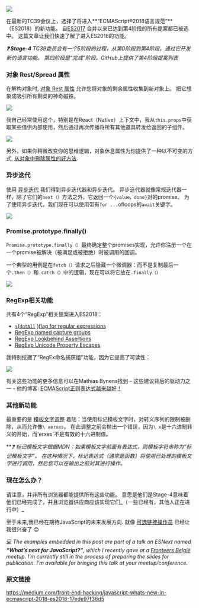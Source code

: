 ![](https://p0.ssl.qhimg.com/t019902c7bf8c4765f1.png)

在最新的TC39会议上，选择了将进入**“ECMAScript®2018语言规范”**（ES2018）的新功能。 自[ES2017](https://www.bram.us/2017/07/18/es2017-es8-language-features/) 合并以来已达到第4阶段的所有提案都已被选中。 这篇文章让我们快速了解了进入ES2018的功能。 

**_❓ Stage-4_** _TC39委员会有一个5阶段的过程，从第0阶段到第4阶段，通过它开发新的语言功能。 第四阶段是“完成”阶段。GitHub上提供了第4阶段提案列表_

### 对象 Rest/Spread 属性

在解构对象时, [对象 Rest 属性](https://github.com/tc39/proposal-object-rest-spread) 允许您将对象的剩余属性收集到新对象上。 把它想象成吸引所有剩菜的神奇磁铁。

![](https://p0.ssl.qhimg.com/t018ae788fa61f569f8.png)

我自己经常使用这个，特别是在React（Native）上下文中，我从`this.props`中获取某些值供内部使用，然后通过再次传播将所有其他道具转发给返回的子组件。

![](https://p0.ssl.qhimg.com/t01e5b700f55b4f0e33.png)

另外，如果你稍微改变你的思维逻辑，对象休息属性为你提供了一种以不可变的方式, [从对象中删除属性的好方法](https://www.bram.us/2018/01/10/javascript-removing-a-property-from-an-object-immutably-by-destructuring-it/).

### 异步迭代

使用 [异步迭代](https://github.com/tc39/proposal-async-iteration) 我们得到异步迭代器和异步迭代。 异步迭代器就像常规迭代器一样，除了它们的`next（）`方法之外，它返回一个`{value，done}`对的promise。 为了使用异步迭代，我们现在可以使用带有`for ...`ofloops的`await`关键字。

![](https://p0.ssl.qhimg.com/t0185be641b30d874d6.png)

### Promise.prototype.finally()

`Promise.prototype.finally（）`最终确定整个promises实现，允许你注册一个在一个promise被解决（被满足或被拒绝）时被调用的回调。

一个典型的用例是在`fetch（）`请求之后隐藏一个微调器：而不是复制最后一个`.then（）`和`.catch（）`中的逻辑，现在可以将它放在`.finally（）`

![](https://p0.ssl.qhimg.com/t013b661bef1e678083.png)

### RegExp相关功能

共有4个“RegExp”相关提案进入ES2018：

*   [`s`](https://github.com/tc39/proposal-regexp-dotall-flag)([`dotAll`](https://github.com/tc39/proposal-regexp-dotall-flag) )[flag for regular expressions](https://github.com/tc39/proposal-regexp-dotall-flag)
*   [RegExp named capture groups](https://github.com/tc39/proposal-regexp-named-groups)
*   [RegExp Lookbehind Assertions](https://github.com/tc39/proposal-regexp-lookbehind)
*   [RegExp Unicode Property Escapes](https://github.com/tc39/proposal-regexp-unicode-property-escapes)

我特别挖掘了“RegEx命名捕获组”功能，因为它提高了可读性：

![](https://p0.ssl.qhimg.com/t01759a10d90da7ecc7.png)

有关这些功能的更多信息可以在Mathias Bynens找到 - 这些建议背后的驱动力之一 - 他的博客: [ECMAScript正则表达式越来越好！](https://mathiasbynens.be/notes/es-regexp-proposals)

### 其他新功能

最重要的是 [模板文字调整](https://github.com/tc39/proposal-template-literal-revision) 着陆：当使用标记模板文字时，对转义序列的限制被删除，从而允许像`\ xerxes`。 在此调整之前会抛出一个错误，因为`\ x`是十六进制转义的开始，而'erxes`不是有效的十六进制值。

**_❓ 标记模板文字根据MDN：如果模板文字前面有表达式，则模板字符串称为“标记模板文字”。 在这种情况下，标记表达式（通常是函数）将使用已处理的模板文字进行调用，然后您可以在输出之前对其进行操作。_

### 现在怎么办？

请注意，并非所有浏览器都能提供所有这些功能。 意思是他们是Stage-4意味着他们已经完成了，并且浏览器供应商应该实现它们_（一些已经有，其他人正在进行中）_

至于未来,我已经在期待JavaScript的未来发展方向. 就像 [可选链接操作员](https://www.bram.us/2017/01/30/javascript-null-propagation-operator/) 已经让我很兴奋了 😊

_💻 The examples embedded in this post are part of a talk on ESNext named_ **_“What’s next for JavaScript?”_**_, which I recently gave at a_ [_Fronteers België_](https://fronteers.nl/vereniging/commissies/belgie) _meetup. I’m currently still in the process of preparing the slides for publication. I’m available for bringing this talk at your meetup/conference._

### 原文链接
  https://medium.com/front-end-hacking/javascript-whats-new-in-ecmascript-2018-es2018-17ede97f36d5
